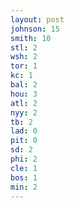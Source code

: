 ```yaml
---
layout: post
johnson: 15
smith: 10
stl: 2
wsh: 2
tor: 1
kc: 1
bal: 2
hou: 3
atl: 2
nyy: 2
tb: 2
lad: 0
pit: 0
sd: 2
phi: 2
cle: 1
bos: 1
min: 2
---
```

